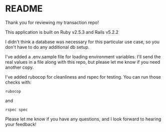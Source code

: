 # README

Thank you for reviewing my transaction repo!

This application is built on Ruby v2.5.3 and Rails v5.2.2

I didn't think a database was necessary for this particular use case, so you don't have to do any additional db setup.

I've added a .env.sample file for loading environment variables. I'll send the real values in a file along with this repo, but please let me know if you need another copy.

I've added rubocop for cleanliness and rspec for testing. You can run those checks with:

`rubocop`

and

`rspec spec`

Please let me know if you have any questions, and I look forward to hearing your feedback!
